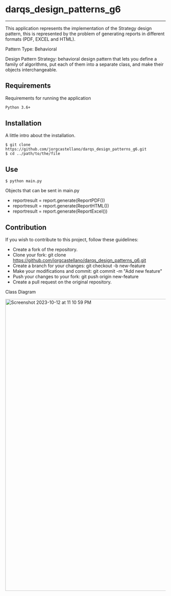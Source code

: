 # darqs_design_patterns_g6
***
This application represents the implementation of the Strategy design pattern, this is represented by the problem of generating reports in different formats (PDF, EXCEL and HTML).

Pattern Type: 
Behavioral

Design Pattern
Strategy: behavioral design pattern that lets you define a family of algorithms, put each of them into a separate class, and make their objects interchangeable.

## Requirements
Requirements for running the application
```bash
Python 3.6+
```

## Installation
A little intro about the installation. 
```
$ git clone https://github.com/jorgcastellano/darqs_design_patterns_g6.git
$ cd ../path/to/the/file
```

## Use
```
$ python main.py
```

Objects that can be sent in main.py
* reportresult = report.generate(ReportPDF())
* reportresult = report.generate(ReportHTML())
* reportresult = report.generate(ReportExcel())


## Contribution
If you wish to contribute to this project, follow these guidelines:

* Create a fork of the repository.
* Clone your fork: git clone https://github.com/jorgcastellano/darqs_design_patterns_g6.git
* Create a branch for your changes: git checkout -b new-feature
* Make your modifications and commit: git commit -m "Add new feature"
* Push your changes to your fork: git push origin new-feature
* Create a pull request on the original repository.

Class Diagram

<img width="916" alt="Screenshot 2023-10-12 at 11 10 59 PM" src="https://github.com/jorgcastellano/darqs_design_patterns_g6/assets/52435269/3b8c90bc-a13f-43d3-bece-058e9a2a660c">
